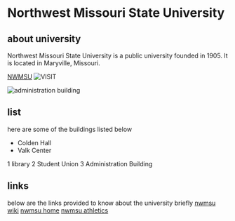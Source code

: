 # Northwest Missouri State University


## about university
 Northwest Missouri State University is a public university founded in 1905. It is located in Maryville, Missouri.

[NWMSU](https://www.nwmissouri.edu/)
![VISIT](https://upload.wikimedia.org/wikipedia/commons/thumb/9/9e/Nwmsu-bell.jpg/220px-Nwmsu-bell.jpg)

![administration building](https://upload.wikimedia.org/wikipedia/commons/thumb/6/61/Nwmsu-admin.jpg/250px-Nwmsu-admin.jpg)

## list

here are some of the buildings listed below 

- Colden Hall
- Valk Center

1 library
2 Student Union
3 Administration Building

## links
below are the links provided to know about the university briefly
[nwmsu wiki](https://en.wikipedia.org/wiki/Northwest_Missouri_State_University)
[nwmsu home](https://www.nwmissouri.edu/)
[nwmsu athletics](https://bearcatsports.com/)


